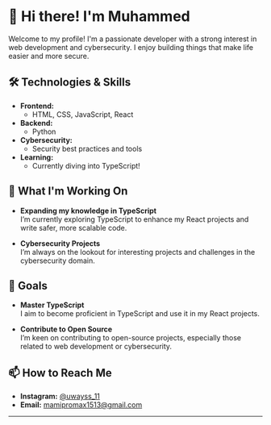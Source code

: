 # 👋 Hi there! I'm Muhammed

Welcome to my profile! I'm a passionate developer with a strong interest in web development and cybersecurity. I enjoy building things that make life easier and more secure.

## 🛠️ Technologies & Skills

- **Frontend:**  
  - HTML, CSS, JavaScript, React
- **Backend:**  
  - Python
- **Cybersecurity:**  
  - Security best practices and tools
- **Learning:**  
  - Currently diving into TypeScript!

## 🌱 What I'm Working On

- **Expanding my knowledge in TypeScript**  
  I’m currently exploring TypeScript to enhance my React projects and write safer, more scalable code.

- **Cybersecurity Projects**  
  I’m always on the lookout for interesting projects and challenges in the cybersecurity domain.

## 🎯 Goals

- **Master TypeScript**  
  I aim to become proficient in TypeScript and use it in my React projects.

- **Contribute to Open Source**  
  I’m keen on contributing to open-source projects, especially those related to web development or cybersecurity.

## 📫 How to Reach Me

- **Instagram:** [@uwayss_11](#)
- **Email:** [mamipromax1513@gmail.com](mamipromax1513@gmail.com)

---
